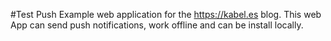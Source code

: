 #Test Push
Example web application for the https://kabel.es blog. This web App can send push notifications, work offline and can be install locally.